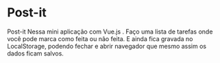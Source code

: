 # Post-it
Post-it Nessa mini aplicação com Vue.js .  Faço uma lista de tarefas onde você pode marca como feita ou não feita. E ainda fica gravada no LocalStorage, podendo fechar e abrir navegador que mesmo assim os dados ficam salvos.
